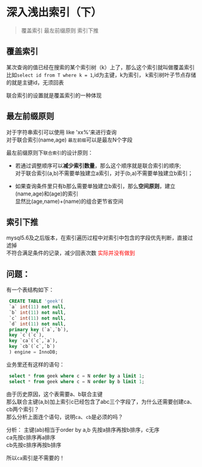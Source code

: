# 深入浅出索引（下）

> 覆盖索引 最左前缀原则 索引下推

## 覆盖索引

某次查询的值已经在搜索的某个索引树（k）上了，那么这个索引就叫做覆盖索引  
比如`select id from T where k = 1`,id为主键，k为索引， 
k索引树叶子节点存储的就是主键id，无须回表  

联合索引的设置就是覆盖索引的一种体现

## 最左前缀原则

对于字符串索引可以使用 like 'xx%'来进行查询  
对于联合索引(name,age) `最左前缀`可以是最左N个字段  

最左前缀原则下`联合索引`的设计原则：

* 若通过调整顺序可以**减少索引数量**，那么这个顺序就是联合索引的顺序;  
  对于联合索引(a,b)不需要单独建立a索引，对于(b,a)不需要单独建立b索引；  
 
* 如果查询条件里只有b那么需要单独建立b索引，那么**空间原则**，建立(name,age)和(age)的索引  
  显然比(age,name)+(name)的组合更节省空间
  
## 索引下推

mysql5.6及之后版本，在索引遍历过程中对索引中包含的字段优先判断，直接过滤掉  
不符合满足条件的记录，减少回表次数
<font color='red'>实际并没有做到</font>

## 问题：

   有一个表结构如下：
   
   ```sql
    CREATE TABLE 'geek'(
    `a` int(11) not null,
    `b` int(11) not null,
    `c` int(11) not null,
    `d` int(11) not null,
    primary key (`a`,`b`),
    key `c`(`c`),
    key `ca`(`c`,`a`),
    key `cb`(`c`,`b`)
    ) engine = InnoDB;
   ```
   
   业务里还有这样的语句：
   
   ```sql
    select * from geek where c = N order by a limit 1;
    select * from geek where c = N order by b limit 1;
   ```
  
   由于历史原因，这个表需要a、b联合主键  
   那么联合主键(a,b)加上索引c已经包含了abc三个字段了，为什么还需要创建ca、cb两个索引？  
   那么分析上面连个语句，说明`ca`、`cb`是必须的吗？
   
   分析： 
   主键(ab)相当于order by a,b 先按a排序再按b排序，c无序  
   ca先按c排序再a排序  
   cb先按c排序再按b排序  
   
   所以`ca`索引是不需要的！
   
   
   